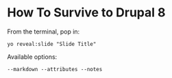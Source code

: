 
# How To Survive to Drupal 8

From the terminal, pop in:

  ```yo reveal:slide "Slide Title"```

Available options:

 ```--markdown --attributes --notes```
